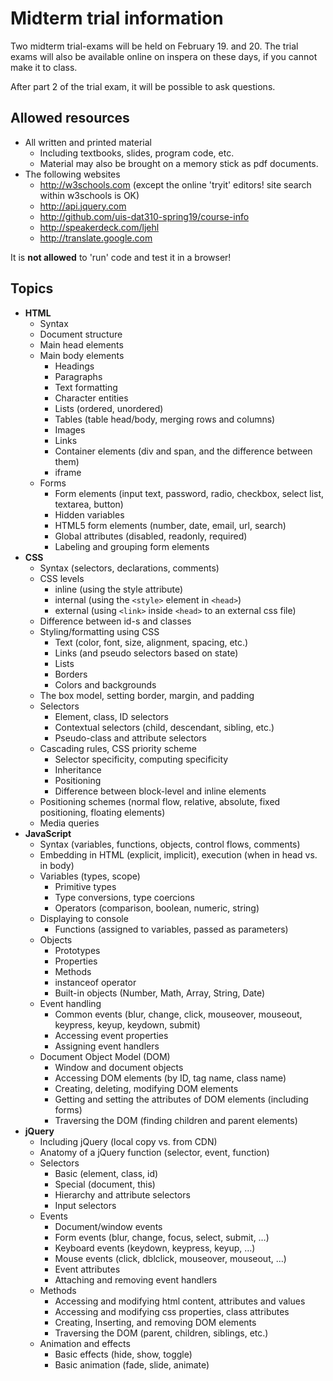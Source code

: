 # Midterm trial information

Two midterm trial-exams will be held on February 19. and 20.
The trial exams will also be available online on inspera on these days, if you cannot make it to class.

After part 2 of the trial exam, it will be possible to ask questions.

## Allowed resources

  * All written and printed material
    - Including textbooks, slides, program code, etc.
    - Material may also be brought on a memory stick as pdf documents.
  * The following websites
    - http://w3schools.com (except the online 'tryit' editors! site search within w3schools is OK)
    - http://api.jquery.com
    - http://github.com/uis-dat310-spring19/course-info
    - http://speakerdeck.com/ljehl
    - http://translate.google.com

It is **not allowed** to 'run' code and test it in a browser!

## Topics

  * **HTML**
    - Syntax
    - Document structure
    - Main head elements
    - Main body elements
        - Headings
        - Paragraphs
        - Text formatting
        - Character entities
        - Lists (ordered, unordered)
        - Tables (table head/body, merging rows and columns)
        - Images
        - Links
        - Container elements (div and span, and the difference between them)
        - iframe
    - Forms
        - Form elements (input text, password, radio, checkbox, select list, textarea, button)
        - Hidden variables
        - HTML5 form elements (number, date, email, url, search)
        - Global attributes (disabled, readonly, required)
        - Labeling and grouping form elements
  * **CSS**
    - Syntax (selectors, declarations, comments)
    - CSS levels
        - inline (using the style attribute)
        - internal (using the `<style>` element in `<head>`)
        - external (using `<link>` inside `<head>` to an external css file)
    - Difference between id-s and classes
    - Styling/formatting using CSS
        - Text (color, font, size, alignment, spacing, etc.)
        - Links (and pseudo selectors based on state)
        - Lists
        - Borders
        - Colors and backgrounds
    - The box model, setting border, margin, and padding
    - Selectors
        - Element, class, ID selectors
        - Contextual selectors (child, descendant, sibling, etc.)
        - Pseudo-class and attribute selectors
    - Cascading rules, CSS priority scheme
        - Selector specificity, computing specificity
        - Inheritance
        - Positioning
        - Difference between block-level and inline elements
    - Positioning schemes (normal flow, relative, absolute, fixed positioning, floating elements)
    - Media queries
  * **JavaScript**
    - Syntax (variables, functions, objects, control flows, comments)
    - Embedding in HTML (explicit, implicit), execution (when in head vs. in body)
    - Variables (types, scope)
        - Primitive types
        - Type conversions, type coercions
        - Operators (comparison, boolean, numeric, string)
    - Displaying to console
        - Functions (assigned to variables, passed as parameters)
    - Objects
        - Prototypes
        - Properties
        - Methods
        - instanceof operator
        - Built-in objects (Number, Math, Array, String, Date)
    - Event handling
        - Common events (blur, change, click, mouseover, mouseout, keypress, keyup, keydown, submit)
        - Accessing event properties
        - Assigning event handlers
    - Document Object Model (DOM)
        - Window and document objects
        - Accessing DOM elements (by ID, tag name, class name)
        - Creating, deleting, modifying DOM elements
        - Getting and setting the attributes of DOM elements (including forms)
        - Traversing the DOM (finding children and parent elements)
  * **jQuery**
    - Including jQuery (local copy vs. from CDN)
    - Anatomy of a jQuery function (selector, event, function)
    - Selectors
        - Basic (element, class, id)
        - Special (document, this)
        - Hierarchy and attribute selectors
        - Input selectors
    - Events
        - Document/window events
        - Form events (blur, change, focus, select, submit, …)
        - Keyboard events (keydown, keypress, keyup, …)
        - Mouse events (click, dblclick, mouseover, mouseout, …)
        - Event attributes
        - Attaching and removing event handlers
    - Methods
        - Accessing and modifying html content, attributes and values
        - Accessing and modifying css properties, class attributes
        - Creating, Inserting, and removing DOM elements
        - Traversing the DOM (parent, children, siblings, etc.)
    - Animation and effects
        - Basic effects (hide, show, toggle)
        - Basic animation (fade, slide, animate)